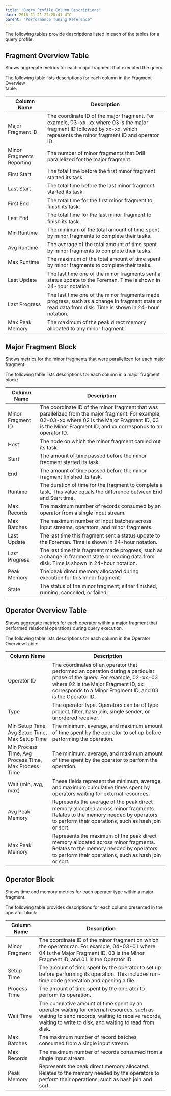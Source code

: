 ```yaml
---
title: "Query Profile Column Descriptions"
date: 2016-11-21 22:28:41 UTC
parent: "Performance Tuning Reference"
--- 
```


The following tables provide descriptions listed in each of the tables for a query profile.  


## Fragment Overview  Table  

Shows aggregate metrics for each major fragment that executed the query.

The following table lists descriptions for each column in the Fragment Overview  
table:  

| Column Name               | Description                                                                                                                                                                 |
|---------------------------|-----------------------------------------------------------------------------------------------------------------------------------------------------------------------------|
| Major Fragment ID         | The coordinate ID of the major fragment. For example, 03-xx-xx where 03 is the major fragment ID followed by xx-xx, which represents the minor fragment ID and operator ID. |
| Minor Fragments Reporting | The number of minor fragments that Drill parallelized for the major fragment.                                                                                               |
| First Start               | The total time before the first minor fragment started its task.                                                                                                            |
| Last Start                | The total time before the last minor fragment started its task.                                                                                                             |
| First End                 | The total time for the first minor fragment to finish its task.                                                                                                             |
| Last End                  | The total time for the last minor fragment to finish its task.                                                                                                              |
| Min Runtime               | The minimum of the total amount of time spent by minor fragments to complete their tasks.                                                                                   |
| Avg Runtime               | The average of the total amount of time spent by minor fragments to complete their tasks.                                                                                   |
| Max Runtime               | The maximum of the total amount of time spent by minor fragments to complete their tasks.                                                                                   |
| Last Update               | The last time one of the minor fragments sent a status update to the Foreman. Time is shown in 24-hour notation.                                                            |
| Last Progress             | The last time one of the minor fragments made progress, such as a change in fragment state or read data from disk. Time is shown in 24-hour notation.                       |
| Max Peak Memory           | The maximum of the peak direct memory allocated to any minor fragment.                                                                                                      |

## Major Fragment Block  

Shows metrics for the minor fragments that were parallelized for each major fragment.  

The following table lists descriptions for each column in a major fragment block:  

| Column Name       | Description                                                                                                                                                                                                        |
|-------------------|--------------------------------------------------------------------------------------------------------------------------------------------------------------------------------------------------------------------|
| Minor Fragment ID | The coordinate ID of the minor fragment that was parallelized from the major fragment. For example, 02-03-xx where 02 is the Major Fragment ID, 03 is the Minor Fragment ID, and xx corresponds to an operator ID. |
| Host              | The node on which the minor fragment carried out its task.                                                                                                                                                         |
| Start             | The amount of time passed before the minor fragment started its task.                                                                                                                                              |
| End               | The amount of time passed before the minor fragment finished its task.                                                                                                                                             |
| Runtime           | The duration of time for the fragment to complete a task. This value equals the difference between End and Start time.                                                                                             |
| Max Records       | The maximum number of records consumed by an operator from a single input stream.                                                                                                                                  |
| Max Batches       | The maximum number of input batches across input streams, operators, and minor fragments.                                                                                                                          |
| Last Update       | The last time this fragment sent a status update to the Foreman. Time is shown in 24-hour notation.                                                                                                                |
| Last Progress     | The last time this fragment made progress, such as a change in fragment state or reading data from disk. Time is shown in 24-hour notation.                                                                        |
| Peak Memory       | The peak direct memory allocated during execution for this minor fragment.                                                                                                                                         |
| State             | The status of the minor fragment; either finished, running, cancelled, or failed.                                                                                                                                  |


## Operator Overview  Table  

Shows aggregate metrics for each operator within a major fragment that performed relational operations during query execution.
 
The following table lists descriptions for each column in the Operator Overview table:

| Column Name                                          | Description                                                                                                                                                                                                                   |
|------------------------------------------------------|-------------------------------------------------------------------------------------------------------------------------------------------------------------------------------------------------------------------------------|
| Operator ID                                          | The coordinates of an operator that performed an operation during a particular phase of the query. For example, 02-xx-03 where 02 is the Major Fragment ID, xx corresponds to a Minor Fragment ID, and 03 is the Operator ID. |
| Type                                                 | The operator type. Operators can be of type project, filter, hash join, single sender, or unordered receiver.                                                                                                                 |
| Min Setup Time, Avg Setup Time, Max Setup Time       | The minimum, average, and maximum amount of time spent by the operator to set up before performing the operation.                                                                                                             |
| Min Process Time, Avg Process Time, Max Process Time | The minimum, average, and maximum  amount of time spent by the operator to perform the operation.                                                                                                                             |
| Wait (min, avg, max)                                 | These fields represent the minimum, average,  and maximum cumulative times spent by operators waiting for external resources.                                                                                                 |
| Avg Peak Memory                                      | Represents the average of the peak direct memory allocated across minor fragments. Relates to the memory needed by operators to perform their operations, such as hash join or sort.                                          |
| Max Peak Memory                                      | Represents the maximum of the peak direct memory allocated across minor fragments. Relates to the memory needed by operators to perform their operations, such as  hash join or sort.                                         |  

## Operator Block  

Shows time and memory metrics for each operator type within a major fragment.  

The following table provides descriptions for each column presented in the operator block:  

| Column Name    | Description                                                                                                                                                                                              |
|----------------|----------------------------------------------------------------------------------------------------------------------------------------------------------------------------------------------------------|
| Minor Fragment | The coordinate ID of the minor fragment on which the operator ran. For example, 04-03-01 where 04 is the Major Fragment ID, 03 is the Minor Fragment ID, and 01 is the Operator ID.                      |
| Setup Time     | The amount of time spent by the operator to set up before performing its operation. This includes run-time code generation and opening a file.                                                           |
| Process Time   | The amount of time spent by the operator to perform its operation.                                                                                                                                       |
| Wait Time      | The cumulative amount of time spent by an operator waiting for external resources. such as waiting to send records, waiting to receive records, waiting to write to disk, and waiting to read from disk. |
| Max Batches    | The maximum number of record batches consumed from a single input stream.                                                                                                                                |
| Max Records    | The maximum number of records consumed from a single input stream.                                                                                                                                       |
| Peak Memory    | Represents the peak direct memory allocated. Relates to the memory needed by the operators to perform their operations, such as  hash join and sort.                                                     |  


